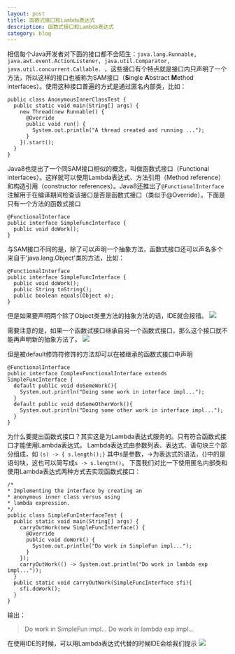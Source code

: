 ```yaml
---
layout: post
title: 函数式接口和Lambda表达式 
description: 函数式接口和Lambda表达式 
category: blog
---
```


相信每个Java开发者对下面的接口都不会陌生：`java.lang.Runnable, java.awt.event.ActionListener, java.util.Comparator, java.util.concurrent.Callable. `，这些接口有个特点就是接口内只声明了一个方法，所以这样的接口也被称为SAM接口（**S**ingle **A**bstract **M**ethod interfaces）。使用这种接口普遍的方式是通过匿名内部类，比如：

    public class AnonymousInnerClassTest {
      public static void main(String[] args) {
        new Thread(new Runnable() {
          @Override
          public void run() {
            System.out.println("A thread created and running ...");
          }
        }).start();
      }
    }

Java8也提出了一个同SAM接口相似的概念，叫做函数式接口（Functional interfaces）。这样就可以使用Lambda表达式、方法引用（Method reference）和构造引用（constructor references）。Java8还推出了`@FunctionalInterface`注解用于在编译期间检查该接口是否是函数式接口（类似于@Override）。下面是只有一个方法的函数式接口

    @FunctionalInterface
    public interface SimpleFuncInterface {
      public void doWork();
    }

与SAM接口不同的是，除了可以声明一个抽象方法，函数式接口还可以声名多个来自于'java.lang.Object'类的方法，比如：

    @FunctionalInterface
    public interface SimpleFuncInterface {
      public void doWork();
      public String toString();
      public boolean equals(Object o);
    }

但是如果要声明两个除了Object类里方法的抽象方法的话，IDE就会报错。
![](http://7xprht.com1.z0.glb.clouddn.com/lambdaQQ%E6%88%AA%E5%9B%BE20160108105759.png)

需要注意的是，如果一个函数试接口继承自另一个函数式接口，那么这个接口就不能再声明新的抽象方法了。
![](http://7xprht.com1.z0.glb.clouddn.com/lambdaQQ%E6%88%AA%E5%9B%BE20160108110838.png)

但是被default修饰符修饰的方法却可以在被继承的函数式接口中声明

    @FunctionalInterface
    public interface ComplexFunctionalInterface extends SimpleFuncInterface {
      default public void doSomeWork(){
        System.out.println("Doing some work in interface impl...");
      }
      default public void doSomeOtherWork(){
        System.out.println("Doing some other work in interface impl...");
      }
    }

为什么要提出函数式接口？其实这是为Lambda表达式服务的。只有符合函数式接口才能使用Lambda表达式。
Lambda表达式由参数列表、表达式、语句块三个部分组成，如
`(s) -> { s.length();}`
其中s是参数，->为表达式的语法，{}中的是语句块，这也可以简写成`s -> s.length()`。
下面我们对比一下使用匿名内部类和使用Lambda表达式两种方式去实现函数式接口：

    /*
    * Implementing the interface by creating an
    * anonymous inner class versus using 
    * lambda expression.
    */
    public class SimpleFunInterfaceTest {
      public static void main(String[] args) {
        carryOutWork(new SimpleFuncInterface() {
          @Override
          public void doWork() {
            System.out.println("Do work in SimpleFun impl...");
          }
        });
        carryOutWork(() -> System.out.println("Do work in lambda exp impl..."));
      }
      public static void carryOutWork(SimpleFuncInterface sfi){
        sfi.doWork();
      }
    }
输出：
> Do work in SimpleFun impl...
> Do work in lambda exp impl...

在使用IDE的时候，可以用Lambda表达式代替的时候IDE会给我们提示
![](http://7xprht.com1.z0.glb.clouddn.com/lambdaQQ%E6%88%AA%E5%9B%BE20160108111827.png)
